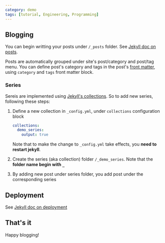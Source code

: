 ```yaml
---
category: demo
tags: [tutorial, Engineering, Programming]
---
```


## Blogging

You can begin writting your posts under `/_posts` folder. See [Jekyll doc on posts](https://jekyllrb.com/docs/posts/).

Posts are automatically grouped under site's post/category and post/tag menu. You can define post's category and tags in the post's [front matter](https://jekyllrb.com/docs/front-matter/), using `category` and `tags` front matter block.

### Series

Sereis are implemented using [Jekyll's collections](https://jekyllrb.com/docs/collections/). So to add new series, following these steps:

1. Define a new collection in `_config.yml`, under `collections` configuration block

    ```yaml
    collections:
      demo_series:
        output: true
    ```

    Note that to make the change to `_config.yml` take effects, you **need to restart jekyll**.

2. Create the series (aka collection) folder `/_demo_series`. Note that the **folder name begin with `_`**

3. By adding new post under series folder, you add post under the corresponding series

## Deployment

See [Jekyll doc on deployment](https://jekyllrb.com/docs/deployment/)

## That's it

Happy blogging!